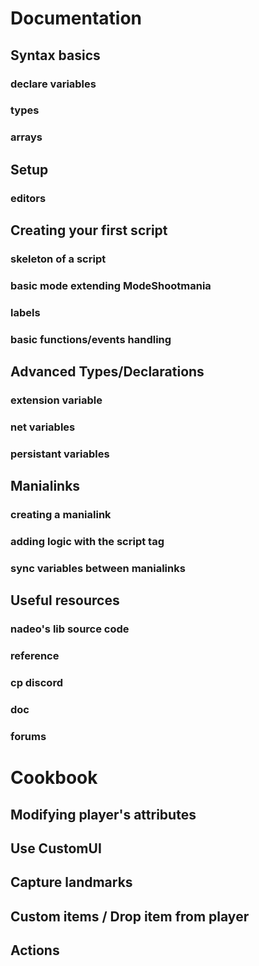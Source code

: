 # 

# Documentation

## Syntax basics

### declare variables

### types

### arrays

## Setup

### editors

## Creating your first script

### skeleton of a script

### basic mode extending ModeShootmania

### labels

### basic functions/events handling

## Advanced Types/Declarations

### extension variable

### net variables

### persistant variables

## Manialinks

### creating a manialink

### adding logic with the script tag

### sync variables between manialinks

## Useful resources

### nadeo's lib source code

### reference

### cp discord

### doc

### forums

# Cookbook

## Modifying player's attributes

## Use CustomUI

## Capture landmarks

## Custom items / Drop item from player

## Actions



